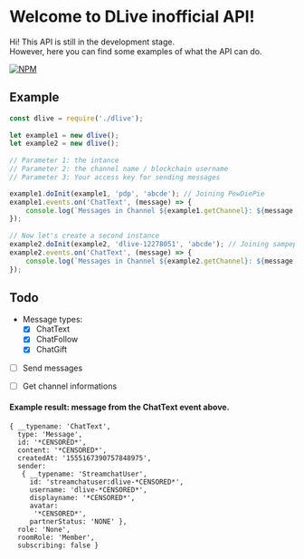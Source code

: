 
# Welcome to DLive inofficial API!

Hi! This API is still in the development stage.   
However, here you can find some examples of what the API can do.  
  
  [![NPM](https://nodei.co/npm/dlive-inofficial-api.png?downloads=true&downloadRank=true&stars=true)](https://nodei.co/npm/dlive-inofficial-api/)


## Example
```js
const dlive = require('./dlive');  
  
let example1 = new dlive();  
let example2 = new dlive();  
  
// Parameter 1: the intance
// Parameter 2: the channel name / blockchain username
// Parameter 3: Your access key for sending messages

example1.doInit(example1, 'pdp', 'abcde'); // Joining PewDiePie
example1.events.on('ChatText', (message) => {  
    console.log(`Messages in Channel ${example1.getChannel}: ${message.content}`)  
});  
 
// Now let's create a second instance
example2.doInit(example2, 'dlive-12278051', 'abcde'); // Joining sampepper
example2.events.on('ChatText', (message) => {  
    console.log(`Messages in Channel ${example2.getChannel}: ${message.content}`)  
});
```
## Todo

 - Message types:
     - [X] ChatText
	 - [X] ChatFollow
	 - [X] ChatGift
- [ ] Send messages
- [ ] Get channel informations
	 

#### Example result: message from the ChatText event above.
```
{ __typename: 'ChatText',
  type: 'Message',
  id: '*CENSORED*',
  content: '*CENSORED*',
  createdAt: '1555167390757848975',
  sender:
   { __typename: 'StreamchatUser',
     id: 'streamchatuser:dlive-*CENSORED*',
     username: 'dlive-*CENSORED*',
     displayname: '*CENSORED*',
     avatar:
      '*CENSORED*',
     partnerStatus: 'NONE' },
  role: 'None',
  roomRole: 'Member',
  subscribing: false }
```